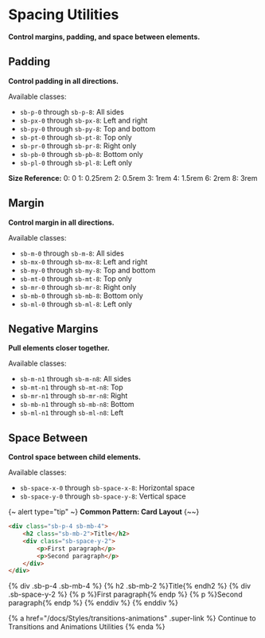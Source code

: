 # Spacing Utilities

**Control margins, padding, and space between elements.**

## Padding

**Control padding in all directions.**

Available classes:

- `sb-p-0` through `sb-p-8`: All sides
- `sb-px-0` through `sb-px-8`: Left and right
- `sb-py-0` through `sb-py-8`: Top and bottom
- `sb-pt-0` through `sb-pt-8`: Top only
- `sb-pr-0` through `sb-pr-8`: Right only
- `sb-pb-0` through `sb-pb-8`: Bottom only
- `sb-pl-0` through `sb-pl-8`: Left only

**Size Reference:**
0: 0
1: 0.25rem
2: 0.5rem
3: 1rem
4: 1.5rem
6: 2rem
8: 3rem

## Margin

**Control margin in all directions.**

Available classes:

- `sb-m-0` through `sb-m-8`: All sides
- `sb-mx-0` through `sb-mx-8`: Left and right
- `sb-my-0` through `sb-my-8`: Top and bottom
- `sb-mt-0` through `sb-mt-8`: Top only
- `sb-mr-0` through `sb-mr-8`: Right only
- `sb-mb-0` through `sb-mb-8`: Bottom only
- `sb-ml-0` through `sb-ml-8`: Left only

## Negative Margins

**Pull elements closer together.**

Available classes:

- `sb-m-n1` through `sb-m-n8`: All sides
- `sb-mt-n1` through `sb-mt-n8`: Top
- `sb-mr-n1` through `sb-mr-n8`: Right
- `sb-mb-n1` through `sb-mb-n8`: Bottom
- `sb-ml-n1` through `sb-ml-n8`: Left

## Space Between

**Control space between child elements.**

Available classes:

- `sb-space-x-0` through `sb-space-x-8`: Horizontal space
- `sb-space-y-0` through `sb-space-y-8`: Vertical space

{~ alert type="tip" ~}
**Common Pattern: Card Layout**
{~~}

```html
<div class="sb-p-4 sb-mb-4">
    <h2 class="sb-mb-2">Title</h2>
    <div class="sb-space-y-2">
        <p>First paragraph</p>
        <p>Second paragraph</p>
    </div>
</div>
```

{% div .sb-p-4 .sb-mb-4 %}
    {% h2 .sb-mb-2 %}Title{% endh2 %}
    {% div .sb-space-y-2 %}
        {% p %}First paragraph{% endp %}
        {% p %}Second paragraph{% endp %}
    {% enddiv %}
{% enddiv %}

{% a href="/docs/Styles/transitions-animations" .super-link %}
Continue to Transitions and Animations Utilities
{% enda %}